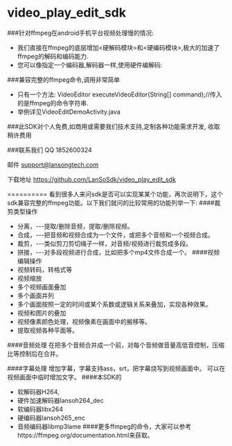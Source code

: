 # video_play_edit_sdk

###针对ffmpeg在android手机平台视频处理慢的情况:	
* 我们直接在ffmpeg的底层增加<硬解码模块>和<硬编码模块>,极大的加速了ffmpeg的解码和编码能力.
* 您可以像指定一个编码器,解码器一样,使用硬件编解码:

###兼容完整的ffmpeg命令,调用非常简单

*  只有一个方法: VideoEditor executeVideoEditor(String[] command);//传入的是ffmpeg的命令字符串.
*  举例详见VideoEditDemoActivity.java


###此SDK对个人免费,如商用或需要我们技术支持,定制各种功能需求开发, 收取稍许费用

###联系我们
QQ  1852600324

邮件  support@lansongtech.com

下载地址 https://github.com/LanSoSdk/video_play_edit_sdk

==========
看到很多人来问sdk是否可以实现某某个功能，再次说明下，这个sdk兼容完整的ffmpeg功能。以下我们就问的比较常用的功能列举一下:
####裁剪类型操作
*  分离，---提取/删除音频，提取/删除视频。
*  合成，---把音频和视频合成为一个文件，或把多个音频和一个视频合成。
*  裁剪，---类似剪刀剪切绳子一样，对音频/视频进行裁剪成多段。
*  拼接，---对多段视频进行合成，比如把多个mp4文件合成一个。
####视频编辑操作
*  视频转码，转格式等
*  视频缩放
*  多个视频画面叠加
*  多个画面并列
*  多个画面按照一定的时间或某个系数或逻辑关系来叠加，实现各种效果。
*  视频和图片的叠加
*  视频像素颜色处理，视频像素在画面中的搬移等。
*  提取视频各种平面等。

####音频处理
在把多个音频合并成一个前，对每个音频做音量高低音控制，压缩比等控制后在合并。

####字幕处理
增加字幕，字幕支持ass，srt，把字幕烧写到视频画面中。
可以在视频画面中临时增加文字。
####本SDK的
- 软解码器H264,
- 硬件加速解码器lansoh264_dec
- 软编码器libx264
- 硬编码器lansoh265_enc
- 音频编码器libmp3lame
####更多ffmpeg的命令，大家可以参考https://ffmpeg.org/documentation.html来获取。
  	 
